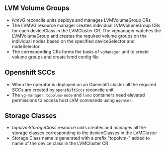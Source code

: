 ## LVM Volume Groups

- *lvmVG* reconcile units deploys and manages LVMVolumeGroup CRs
- The LVMVG resource manager creates individual LVMVolumeGroup CRs for each
  deviceClass in the LVMCluster CR. The vgmanager watches the LVMVolumeGroup
  and creates the required volume groups on the individual nodes based on the
  specified deviceSelector and nodeSelector.
- The corresponding CRs forms the basis of `vgManager` unit to create volume
  groups and create lvmd config file

## Openshift SCCs

- When the operator is deployed on an Openshift cluster all the required
  SCCs are created by `openshiftSccs` reconcile unit
- The `vg-manager`, `topolvm-node` and `lvmd` containers need elevated
  permissions to access host LVM commands using `nsenter`.

## Storage Classes

- *topolvmStorageClass* resource units creates and manages all the storage
  classes corresponding to the deviceClasses in the LVMCluster
- Storage Class name is generated with a prefix "topolvm-" added to name of the
  device class in the LVMCluster CR
